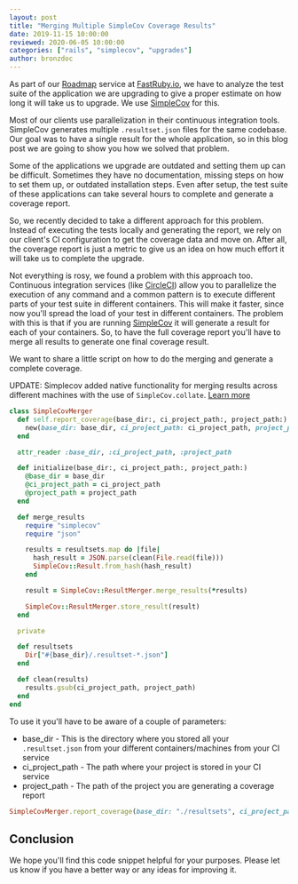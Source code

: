 ```yaml
---
layout: post
title: "Merging Multiple SimpleCov Coverage Results"
date: 2019-11-15 10:00:00
reviewed: 2020-06-05 10:00:00
categories: ["rails", "simplecov", "upgrades"]
author: bronzdoc
---
```


As part of our [Roadmap](https://www.fastruby.io/roadmap) service at [FastRuby.io](https://fastruby.io), we have to analyze the test suite of the application we are upgrading to give a proper estimate on how long it will take us to upgrade. We use [SimpleCov](https://github.com/colszowka/simplecov) for this.

Most of our clients use parallelization in their continuous integration tools. SimpleCov generates multiple `.resultset.json` files for the same codebase. Our goal was to have a single result for the whole application, so in this blog post we are going to show you how we solved that problem.

<!--more-->

Some of the applications we upgrade are outdated and setting them up can be difficult. Sometimes they have no documentation, missing steps on how to set them up, or outdated installation steps. Even after setup, the test suite of these applications can take several hours to complete and generate a coverage report.

So, we recently decided to take a different approach for this problem. Instead of executing the tests locally and generating the report, we rely on our client's CI configuration to get the coverage data and move on. After all, the coverage report is just a metric to give us an idea on how much effort it will take us to complete the upgrade.

Not everything is rosy, we found a problem with this approach too. Continuous integration services (like [CircleCI](https://circleci.com/)) allow you to parallelize the execution of any command and a common pattern is to execute different parts of your test suite in different containers. This will make it faster, since now you'll spread the load of your test in different containers. The problem with this is that if you are running [SimpleCov](https://github.com/colszowka/simplecov) it will generate a result for each of your containers. So, to have the full coverage report you'll have to merge all results to generate one final coverage result.

We want to share a little script on how to do the merging and generate a complete coverage.

UPDATE: Simplecov added native functionality for merging results across different machines with the use of `SimpleCov.collate`.
[Learn more](https://github.com/colszowka/simplecov#merging-test-runs-under-different-execution-environments)


```ruby
class SimpleCovMerger
  def self.report_coverage(base_dir:, ci_project_path:, project_path:)
    new(base_dir: base_dir, ci_project_path: ci_project_path, project_path: project_path).merge_results
  end

  attr_reader :base_dir, :ci_project_path, :project_path

  def initialize(base_dir:, ci_project_path:, project_path:)
    @base_dir = base_dir
    @ci_project_path = ci_project_path
    @project_path = project_path
  end

  def merge_results
    require "simplecov"
    require "json"

    results = resultsets.map do |file|
      hash_result = JSON.parse(clean(File.read(file)))
      SimpleCov::Result.from_hash(hash_result)
    end

    result = SimpleCov::ResultMerger.merge_results(*results)

    SimpleCov::ResultMerger.store_result(result)
  end

  private

  def resultsets
    Dir["#{base_dir}/.resultset-*.json"]
  end

  def clean(results)
    results.gsub(ci_project_path, project_path)
  end
end

```

To use it you'll have to be aware of a couple of parameters:

* base_dir         - This is the directory where you stored all your `.resultset.json` from your different containers/machines from your CI service
* ci\_project\_path  - The path where your project is stored in your CI service
* project_path     - The path of the project you are generating a coverage report

```ruby
SimpleCovMerger.report_coverage(base_dir: "./resultsets", ci_project_path: "/home/ubuntu/the_project/", project_path: "/Users/bronzdoc/projects/fastruby/the_project/")
```

## Conclusion

We hope you'll find this code snippet helpful for your purposes. Please let us know if you have a better way or any ideas for improving it.

